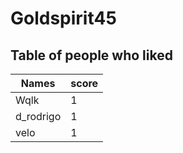# Goldspirit45
## Table of people who liked
Names | score
--- | ---
Wqlk | 1
d_rodrigo | 1
velo | 1
